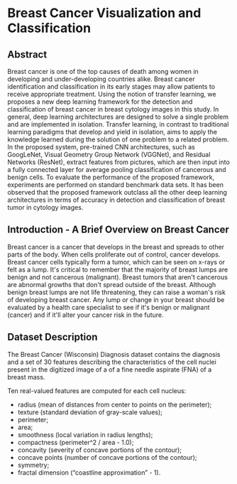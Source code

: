 # Breast Cancer Visualization and Classification

## Abstract
Breast cancer is one of the top causes of death among women in developing and under-developing countries alike. Breast cancer identification and classification in its early stages may allow patients to receive appropriate treatment. Using the notion of transfer learning, we proposes a new deep learning framework for the detection and classification of breast cancer in breast cytology images in this study. In general, deep learning architectures are designed to solve a single problem and are implemented in isolation. Transfer learning, in contrast to traditional learning paradigms that develop and yield in isolation, aims to apply the knowledge learned during the solution of one problem to a related problem. In the proposed system, pre-trained CNN architectures, such as GoogLeNet, Visual Geometry Group Network (VGGNet), and Residual Networks (ResNet), extract features from pictures, which are then input into a fully connected layer for average pooling classification of cancerous and benign cells. To evaluate the performance of the proposed framework, experiments are performed on standard benchmark data sets. It has been observed that the proposed framework outclass all the other deep learning architectures in terms of accuracy in detection and classification of breast tumor in cytology images.

## Introduction - A Brief Overview on Breast Cancer
Breast cancer is a cancer that develops in the breast and spreads to other parts of the body. When cells proliferate out of control, cancer develops. Breast cancer cells typically form a tumor, which can be seen on x-rays or felt as a lump. It's critical to remember that the majority of breast lumps are benign and not cancerous (malignant). Breast tumors that aren't cancerous are abnormal growths that don't spread outside of the breast. Although benign breast lumps are not life threatening, they can raise a woman's risk of developing breast cancer. Any lump or change in your breast should be evaluated by a health care specialist to see if it's benign or malignant (cancer) and if it'll alter your cancer risk in the future. 

## Dataset Description
The Breast Cancer (Wisconsin) Diagnosis dataset contains the diagnosis and a set of 30 features describing the characteristics of the cell nuclei present in the digitized image of a of a fine needle aspirate (FNA) of a breast mass.

Ten real-valued features are computed for each cell nucleus:
- radius (mean of distances from center to points on the perimeter);
- texture (standard deviation of gray-scale values);
- perimeter;
- area;
- smoothness (local variation in radius lengths);
- compactness (perimeter^2 / area - 1.0);
- concavity (severity of concave portions of the contour);
- concave points (number of concave portions of the contour);
- symmetry;
- fractal dimension (“coastline approximation” - 1).
